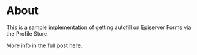 # About
This is a sample implementation of getting autofill on Episerver Forms via the Profile Store.

More info in the full post [here](https://world.episerver.com/blogs/jacob-pretorius/dates/2019/5/autofill-episerver-forms-fields-from-profile-store/).